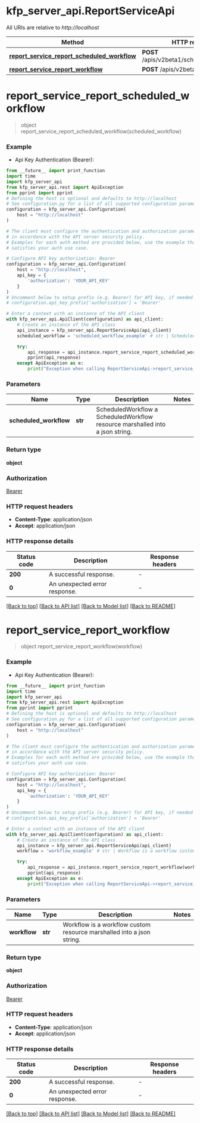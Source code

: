 # kfp_server_api.ReportServiceApi

All URIs are relative to *http://localhost*

Method | HTTP request | Description
------------- | ------------- | -------------
[**report_service_report_scheduled_workflow**](ReportServiceApi.md#report_service_report_scheduled_workflow) | **POST** /apis/v2beta1/scheduledworkflows | 
[**report_service_report_workflow**](ReportServiceApi.md#report_service_report_workflow) | **POST** /apis/v2beta1/workflows | 


# **report_service_report_scheduled_workflow**
> object report_service_report_scheduled_workflow(scheduled_workflow)



### Example

* Api Key Authentication (Bearer):
```python
from __future__ import print_function
import time
import kfp_server_api
from kfp_server_api.rest import ApiException
from pprint import pprint
# Defining the host is optional and defaults to http://localhost
# See configuration.py for a list of all supported configuration parameters.
configuration = kfp_server_api.Configuration(
    host = "http://localhost"
)

# The client must configure the authentication and authorization parameters
# in accordance with the API server security policy.
# Examples for each auth method are provided below, use the example that
# satisfies your auth use case.

# Configure API key authorization: Bearer
configuration = kfp_server_api.Configuration(
    host = "http://localhost",
    api_key = {
        'authorization': 'YOUR_API_KEY'
    }
)
# Uncomment below to setup prefix (e.g. Bearer) for API key, if needed
# configuration.api_key_prefix['authorization'] = 'Bearer'

# Enter a context with an instance of the API client
with kfp_server_api.ApiClient(configuration) as api_client:
    # Create an instance of the API class
    api_instance = kfp_server_api.ReportServiceApi(api_client)
    scheduled_workflow = 'scheduled_workflow_example' # str | ScheduledWorkflow a ScheduledWorkflow resource marshalled into a json string.

    try:
        api_response = api_instance.report_service_report_scheduled_workflow(scheduled_workflow)
        pprint(api_response)
    except ApiException as e:
        print("Exception when calling ReportServiceApi->report_service_report_scheduled_workflow: %s\n" % e)
```

### Parameters

Name | Type | Description  | Notes
------------- | ------------- | ------------- | -------------
 **scheduled_workflow** | **str**| ScheduledWorkflow a ScheduledWorkflow resource marshalled into a json string. | 

### Return type

**object**

### Authorization

[Bearer](../README.md#Bearer)

### HTTP request headers

 - **Content-Type**: application/json
 - **Accept**: application/json

### HTTP response details
| Status code | Description | Response headers |
|-------------|-------------|------------------|
**200** | A successful response. |  -  |
**0** | An unexpected error response. |  -  |

[[Back to top]](#) [[Back to API list]](../README.md#documentation-for-api-endpoints) [[Back to Model list]](../README.md#documentation-for-models) [[Back to README]](../README.md)

# **report_service_report_workflow**
> object report_service_report_workflow(workflow)



### Example

* Api Key Authentication (Bearer):
```python
from __future__ import print_function
import time
import kfp_server_api
from kfp_server_api.rest import ApiException
from pprint import pprint
# Defining the host is optional and defaults to http://localhost
# See configuration.py for a list of all supported configuration parameters.
configuration = kfp_server_api.Configuration(
    host = "http://localhost"
)

# The client must configure the authentication and authorization parameters
# in accordance with the API server security policy.
# Examples for each auth method are provided below, use the example that
# satisfies your auth use case.

# Configure API key authorization: Bearer
configuration = kfp_server_api.Configuration(
    host = "http://localhost",
    api_key = {
        'authorization': 'YOUR_API_KEY'
    }
)
# Uncomment below to setup prefix (e.g. Bearer) for API key, if needed
# configuration.api_key_prefix['authorization'] = 'Bearer'

# Enter a context with an instance of the API client
with kfp_server_api.ApiClient(configuration) as api_client:
    # Create an instance of the API class
    api_instance = kfp_server_api.ReportServiceApi(api_client)
    workflow = 'workflow_example' # str | Workflow is a workflow custom resource marshalled into a json string.

    try:
        api_response = api_instance.report_service_report_workflow(workflow)
        pprint(api_response)
    except ApiException as e:
        print("Exception when calling ReportServiceApi->report_service_report_workflow: %s\n" % e)
```

### Parameters

Name | Type | Description  | Notes
------------- | ------------- | ------------- | -------------
 **workflow** | **str**| Workflow is a workflow custom resource marshalled into a json string. | 

### Return type

**object**

### Authorization

[Bearer](../README.md#Bearer)

### HTTP request headers

 - **Content-Type**: application/json
 - **Accept**: application/json

### HTTP response details
| Status code | Description | Response headers |
|-------------|-------------|------------------|
**200** | A successful response. |  -  |
**0** | An unexpected error response. |  -  |

[[Back to top]](#) [[Back to API list]](../README.md#documentation-for-api-endpoints) [[Back to Model list]](../README.md#documentation-for-models) [[Back to README]](../README.md)

